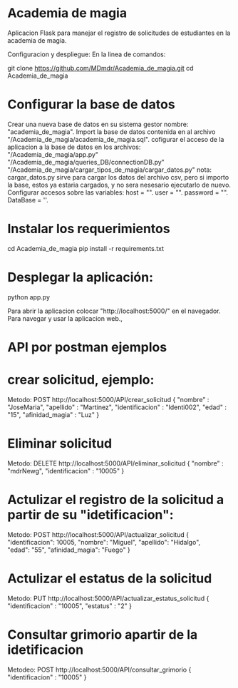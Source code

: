# Academia de magia

Aplicacion Flask para manejar el registro de solicitudes de estudiantes en la academia de magia.
  
Configuracion y despliegue:
En la linea de comandos:

git clone https://github.com/MDmdr/Academia_de_magia.git
cd Academia_de_magia

# Configurar la base de datos
Crear una nueva base de datos en su sistema gestor nombre: "academia_de_magia".
Import la base de datos contenida en al archivo "/Academia_de_magia/academia_de_magia.sql".
cofigurar el acceso de la aplicacion a la base de datos en los archivos:
"/Academia_de_magia/app.py"
"/Academia_de_magia/queries_DB/connectionDB.py"
"/Academia_de_magia/cargar_tipos_de_magia/cargar_datos.py"
nota: cargar_datos.py sirve para cargar los datos del archivo csv, pero si importo la base, estos ya estaria cargados, y no sera nesesario ejecutarlo de nuevo.
Configurar accesos sobre las variables:
host = "".
user = "".
password = "".
DataBase = ''.

# Instalar los requerimientos
cd Academia_de_magia
pip install -r requirements.txt
# Desplegar la aplicación:
python app.py

Para abrir la aplicacion colocar "http://localhost:5000/" en el navegador.
Para navegar y usar la aplicacion web.,


# API por postman ejemplos
# crear solicitud, ejemplo:
Metodo: POST
http://localhost:5000/API/crear_solicitud
{
"nombre" : "JoseMaria",
"apellido" : "Martinez",
"identificacion" : "Identi002",
"edad" : "15",
"afinidad_magia" : "Luz"
}

# Eliminar solicitud
Metodo: DELETE
http://localhost:5000/API/eliminar_solicitud
{
"nombre" : "mdrNewg",
"identificacion" : "10005"
}

# Actulizar el registro de la solicitud a partir de su "idetificacion":
Metodo: POST
http://localhost:5000/API/actualizar_solicitud
{
"identificacion": 10005,
"nombre": "Miguel",
"apellido": "Hidalgo",    
"edad": "55",
"afinidad_magia": "Fuego"
}

# Actulizar el estatus de la solicitud
Metodo: PUT
http://localhost:5000/API/actualizar_estatus_solicitud
{
"identificacion" : "10005",
"estatus" : "2"
}

# Consultar grimorio apartir de la idetificacion
Metodeo: POST
http://localhost:5000/API/consultar_grimorio
{
"identificacion" : "10005"
}